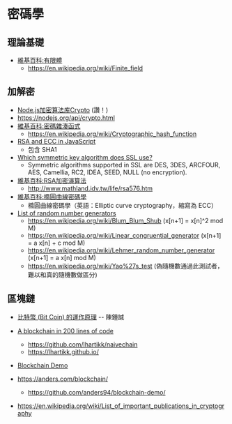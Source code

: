 # 密碼學

## 理論基礎

* [維基百科:有限體](https://zh.wikipedia.org/wiki/%E6%9C%89%E9%99%90%E5%9F%9F)
  * https://en.wikipedia.org/wiki/Finite_field
## 加解密

* [Node.js加密算法库Crypto](http://blog.fens.me/nodejs-crypto/) (讚！)
* https://nodejs.org/api/crypto.html
* [維基百科:密碼雜湊函式](https://zh.wikipedia.org/wiki/%E5%AF%86%E7%A2%BC%E9%9B%9C%E6%B9%8A%E5%87%BD%E6%95%B8)
  * https://en.wikipedia.org/wiki/Cryptographic_hash_function
* [RSA and ECC in JavaScript](http://www-cs-students.stanford.edu/~tjw/jsbn/)
  * 包含 SHA1
* [Which symmetric key algorithm does SSL use?
](https://stackoverflow.com/questions/6088583/which-symmetric-key-algorithm-does-ssl-use)
  * Symmetric algorithms supported in SSL are DES, 3DES, ARCFOUR, AES, Camellia, RC2, IDEA, SEED, NULL (no encryption).
* [維基百科:RSA加密演算法](https://zh.wikipedia.org/zh-tw/RSA%E5%8A%A0%E5%AF%86%E6%BC%94%E7%AE%97%E6%B3%95)
  * http://www.mathland.idv.tw/life/rsa576.htm
* [維基百科:橢圓曲線密碼學](https://zh.wikipedia.org/wiki/%E6%A4%AD%E5%9C%86%E6%9B%B2%E7%BA%BF%E5%AF%86%E7%A0%81%E5%AD%A6)
  * 橢圓曲線密碼學（英語：Elliptic curve cryptography，縮寫為 ECC）
* [List of random number generators](https://en.wikipedia.org/wiki/List_of_random_number_generators)
  * https://en.wikipedia.org/wiki/Blum_Blum_Shub (x[n+1] = x[n]^2 mod M)
  * https://en.wikipedia.org/wiki/Linear_congruential_generator (x[n+1] = a x[n] + c mod M)
  * https://en.wikipedia.org/wiki/Lehmer_random_number_generator (x[n+1] = a x[n] mod M)
  * https://en.wikipedia.org/wiki/Yao%27s_test (偽隨機數通過此測試者，難以和真的隨機數做區分)

## 區塊鏈

* [比特幣 (Bit Coin) 的運作原理](http://pansci.asia/archives/53571) -- 陳鍾誠
* [A blockchain in 200 lines of code](https://medium.com/@lhartikk/a-blockchain-in-200-lines-of-code-963cc1cc0e54)
  * https://github.com/lhartikk/naivechain
  * https://lhartikk.github.io/
* [Blockchain Demo](https://anders.com/blockchain/)
* https://anders.com/blockchain/
  * https://github.com/anders94/blockchain-demo/

* https://en.wikipedia.org/wiki/List_of_important_publications_in_cryptography
